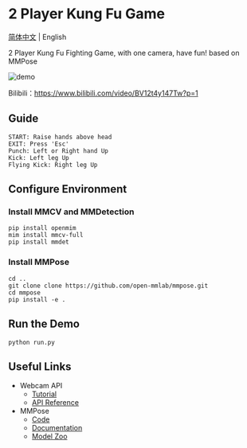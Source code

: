 # 2 Player Kung Fu Game

[简体中文](/README.md) | English

2 Player Kung Fu Fighting Game,  with one camera, have fun! 
based on MMPose

![demo](https://user-images.githubusercontent.com/108378035/179365172-73c5c6dd-6768-4736-a06a-4ef6992b392b.jpg)

Bilibili：https://www.bilibili.com/video/BV12t4y147Tw?p=1

## Guide
```
START: Raise hands above head        
EXIT: Press 'Esc'
Punch: Left or Right hand Up
Kick: Left leg Up
Flying Kick: Right leg Up
```

## Configure Environment

### Install MMCV and MMDetection

```shell
pip install openmim
mim install mmcv-full
pip install mmdet
```

### Install MMPose

```shell
cd ..
git clone clone https://github.com/open-mmlab/mmpose.git
cd mmpose
pip install -e .
```


## Run the Demo

```shell
python run.py
```

## Useful Links

- Webcam API
  - [Tutorial](https://mmpose.readthedocs.io/en/latest/tutorials/7_webcam_api.html)
  - [API Reference](https://mmpose.readthedocs.io/en/latest/api.html#mmpose-apis-webcam)
- MMPose
  - [Code](https://github.com/open-mmlab/mmpose)
  - [Documentation](https://mmpose.readthedocs.io/en/latest/)
  - [Model Zoo](https://mmpose.readthedocs.io/en/latest/modelzoo.html)
